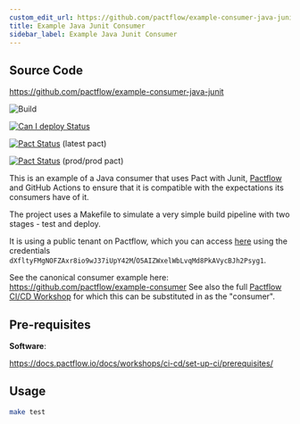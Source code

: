 ```yaml
---
custom_edit_url: https://github.com/pactflow/example-consumer-java-junit/edit/master/README.md
title: Example Java Junit Consumer
sidebar_label: Example Java Junit Consumer
---
```


<!-- This file has been synced from the pactflow/example-consumer-java-junit repository. Please do not edit it directly. The URL of the source file can be found in the custom_edit_url value above -->

## Source Code

https://github.com/pactflow/example-consumer-java-junit


![Build](https://github.com/pactflow/example-consumer-java-junit/workflows/Build/badge.svg)

[![Can I deploy Status](https://test.pactflow.io/pacticipants/pactflow-example-consumer-java-junit/branches/master/latest-version/can-i-deploy/to-environment/production/badge.svg)](https://test.pactflow.io/overview/provider/pactflow-example-provider-springboot/consumer/pactflow-example-consumer-java-junit)

[![Pact Status](https://test.pactflow.io/pacts/provider/pactflow-example-provider-springboot/consumer/pactflow-example-consumer-java-junit/latest/badge.svg)](https://test.pactflow.io/pacts/provider/pactflow-example-provider-springboot/consumer/pactflow-example-consumer-java-junit/latest) (latest pact)

[![Pact Status](https://test.pactflow.io/pacts/provider/pactflow-example-provider-springboot/consumer/pactflow-example-consumer-java-junit/latest/prod/badge.svg)](https://test.pactflow.io/pacts/provider/pactflow-example-provider-springboot/consumer/pactflow-example-consumer-java-junit/latest/prod) (prod/prod pact)

This is an example of a Java consumer that uses Pact with Junit, [Pactflow](https://pactflow.io) and GitHub Actions to ensure that it is compatible with the expectations its consumers have of it.

The project uses a Makefile to simulate a very simple build pipeline with two stages - test and deploy.

It is using a public tenant on Pactflow, which you can access [here](https://test.pactflow.io) using the credentials `dXfltyFMgNOFZAxr8io9wJ37iUpY42M`/`O5AIZWxelWbLvqMd8PkAVycBJh2Psyg1`.

See the canonical consumer example here: https://github.com/pactflow/example-consumer
See also the full [Pactflow CI/CD Workshop](https://docs.pactflow.io/docs/workshops/ci-cd) for which this can be substituted in as the "consumer".

## Pre-requisites

**Software**:

https://docs.pactflow.io/docs/workshops/ci-cd/set-up-ci/prerequisites/

## Usage

```sh
make test
```
